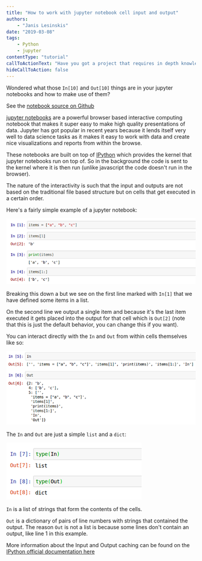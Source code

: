 ```yaml
---
title: "How to work with jupyter notebook cell input and output"
authors:
    - "Janis Lesinskis"
date: "2019-03-08"
tags:
    - Python
    - jupyter
contentType: "tutorial"
callToActionText: "Have you got a project that requires in depth knowledge of Python or Jupyter notebooks? We'd love to hear about it so fill in the form below with some details."
hideCallToAction: false
---
```


Wondered what those `In[10]` and `Out[10]` things are in your jupyter notebooks and how to make use of them?

<!-- end excerpt -->

See the [notebook source on Github](https://github.com/CustomProgrammingSolutions/jupyter_examples/blob/master/CellInputsAndOutputs.ipynb)

[jupyter notebooks](https://jupyter.org/) are a powerful browser based interactive computing notebook that makes it super easy to make high quality presentations of data. Jupyter has got popular in recent years because it lends itself very well to data science tasks as it makes it easy to work with data and create nice visualizations and reports from within the browse.

These notebooks are built on top of [IPython](https://ipython.org/) which provides the kernel that jupyter notebooks run on top of. So in the background the code is sent to the kernel where it is then run (unlike javascript the code doesn't run in the browser).

The nature of the interactivity is such that the input and outputs are not based on the traditional file based structure but on cells that get executed in a certain order.

Here's a fairly simple example of a jupyter notebook:

![Jupyter's cell based structure](JupyterNotebookExample.png)

Breaking this down a but we see on the first line marked with `In[1]` that we have defined some items in a list.

On the second line we output a single item and because it's the last item executed it gets placed into the output for that cell which is `Out[2]` (note that this is just the default behavior, you can change this if you want).

You can interact directly with the `In` and `Out` from within cells themselves like so:

![Example of The In and Out variables](JupyterCellIO_InOut.png)

The `In` and `Out` are just a simple `list` and a `dict`:

![Types of The In and Out variables](JupyterTypes_InOut.png)

`In` is a list of strings that form the contents of the cells.

`Out` is a dictionary of pairs of line numbers with strings that contained the output. The reason `Out` is not a list is because some lines don't contain an output, like line 1 in this example.

More information about the Input and Output caching can be found on the [IPython official documentation here](https://ipython.org/ipython-doc/3/interactive/reference.html#input-caching-system)